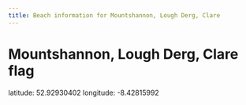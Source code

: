```yaml
---
title: Beach information for Mountshannon, Lough Derg, Clare
---
```

# Mountshannon, Lough Derg, Clare <span class="material-icons blue-flag">flag</span>

<div class="location-info">latitude: 52.92930402 longitude: -8.42815992</div>
<div id="met-eireann-warnings" onload="get_met_eireann_warnings(EI03)"></div>
<div></div>